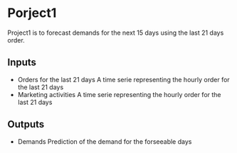 # Porject1

Project1 is to forecast demands for the next 15 days using the last 21 days order.

## Inputs
* Orders for the last 21 days
A time serie representing the hourly order for the last 21 days
* Marketing activities
A time serie representing the hourly order for the last 21 days


## Outputs
* Demands
Prediction of the demand for the forseeable days


